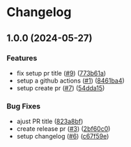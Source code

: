 # Changelog

## 1.0.0 (2024-05-27)


### Features

* fix setup pr title ([#9](https://github.com/guilhermetavares/release-train/issues/9)) ([773b61a](https://github.com/guilhermetavares/release-train/commit/773b61a6ab6d8ab764b46fbd8eb1640869750660))
* setup a github actions ([#1](https://github.com/guilhermetavares/release-train/issues/1)) ([8461ba4](https://github.com/guilhermetavares/release-train/commit/8461ba47c4d88c41fa6c4cf8b56c2fe50e370d76))
* setup create pr ([#7](https://github.com/guilhermetavares/release-train/issues/7)) ([54dda15](https://github.com/guilhermetavares/release-train/commit/54dda1556a1b3322513910cd87060e8e16394441))


### Bug Fixes

* ajust PR title ([823a8bf](https://github.com/guilhermetavares/release-train/commit/823a8bfc579da45c5600fa7bc72eb1e547fe8174))
* create release pr ([#3](https://github.com/guilhermetavares/release-train/issues/3)) ([2bf60c0](https://github.com/guilhermetavares/release-train/commit/2bf60c0709fe83a80ad5f8e351c6478fb55f1846))
* setup changelog ([#6](https://github.com/guilhermetavares/release-train/issues/6)) ([c67f59e](https://github.com/guilhermetavares/release-train/commit/c67f59e3e14fe2213e023bc612294a6c4d204338))

